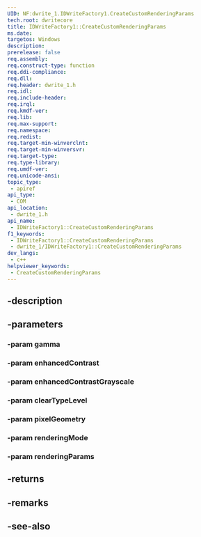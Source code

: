 ```yaml
---
UID: NF:dwrite_1.IDWriteFactory1.CreateCustomRenderingParams
tech.root: dwritecore
title: IDWriteFactory1::CreateCustomRenderingParams
ms.date: 
targetos: Windows
description: 
prerelease: false
req.assembly: 
req.construct-type: function
req.ddi-compliance: 
req.dll: 
req.header: dwrite_1.h
req.idl: 
req.include-header: 
req.irql: 
req.kmdf-ver: 
req.lib: 
req.max-support: 
req.namespace: 
req.redist: 
req.target-min-winverclnt: 
req.target-min-winversvr: 
req.target-type: 
req.type-library: 
req.umdf-ver: 
req.unicode-ansi: 
topic_type:
 - apiref
api_type:
 - COM
api_location:
 - dwrite_1.h
api_name:
 - IDWriteFactory1::CreateCustomRenderingParams
f1_keywords:
 - IDWriteFactory1::CreateCustomRenderingParams
 - dwrite_1/IDWriteFactory1::CreateCustomRenderingParams
dev_langs:
 - c++
helpviewer_keywords:
 - CreateCustomRenderingParams
---
```


## -description

## -parameters

### -param gamma

### -param enhancedContrast

### -param enhancedContrastGrayscale

### -param clearTypeLevel

### -param pixelGeometry

### -param renderingMode

### -param renderingParams

## -returns

## -remarks

## -see-also

